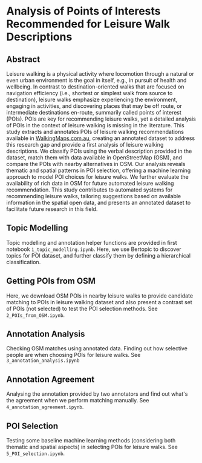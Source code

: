 # Analysis of Points of Interests Recommended for Leisure Walk Descriptions


## Abstract
Leisure walking is a physical activity where locomotion through a natural or even urban environment is the goal in itself, e.g., in pursuit of health and wellbeing. In contrast to destination-oriented walks that are focused on navigation efficiency (i.e., shortest or simplest walk from source to destination), leisure walks emphasize experiencing the environment, engaging in activities, and discovering places that may be off route, or intermediate destinations en-route, summarily called points of interest (POIs). POIs are key for recommending leisure walks, yet a detailed analysis of POIs in the context of leisure walking is missing in the literature. This study extracts and annotates POIs of leisure walking recommendations available in [WalkingMaps.com.au](https://walkingmaps.com.au/), creating an annotated dataset  to address this research gap and provide a first analysis of leisure walking descriptions. We classify POIs using the verbal description provided in the dataset, match them with data available in OpenStreetMap (OSM), and compare the POIs with nearby alternatives in OSM. Our analysis reveals thematic and spatial patterns in POI selection, offering a machine learning approach to model POI choices for leisure walks. We further evaluate the availability of rich data in OSM for future automated leisure walking recommendation. This study contributes to automated systems for recommending leisure walks, tailoring suggestions based on available information in the spatial open data, and presents an annotated dataset to facilitate future research in this field.

## Topic Modelling
Topic modelling and annotation helper functions are provided in first notebook `1_topic_modelling.ipynb`. Here, we use Bertopic to discover topics for POI dataset, and further classify them by defining a hierarchical classification.

## Getting POIs from OSM
Here, we download OSM POIs in nearby leisure walks to provide candidate matching to POIs in leisure walking dataset and also present a contrast set of POIs (not selected) to test the POI selection methods. See `2_POIs_from_OSM.ipynb`.

## Annotation Analysis
Checking OSM matches using annotated data. Finding out how selective people are when choosing POIs for leisure walks. See `3_annotation_analysis.ipynb`

## Annotation Agreement
Analysing the annotation provided by two annotators and find out what's the agreement when we perform matching manually. See `4_annotation_agreement.ipynb`.


## POI Selection
Testing some baseline machine learning methods (considering both thematic and spatial aspects) in selecting POIs for leisure walks. See `5_POI_selection.ipynb`.